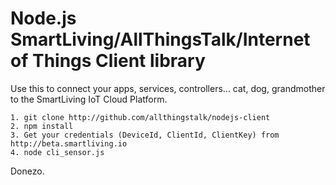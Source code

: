 # Node.js SmartLiving/AllThingsTalk/Internet of Things Client library

Use this to connect your apps, services, controllers... cat, dog, grandmother to the SmartLiving IoT Cloud Platform.

	1. git clone http://github.com/allthingstalk/nodejs-client
	2. npm install
	3. Get your credentials (DeviceId, ClientId, ClientKey) from http://beta.smartliving.io
	4. node cli_sensor.js

Donezo.
